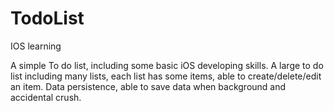 TodoList
========

IOS learning

A simple To do list, including some basic iOS developing skills.
A large to do list including many lists, each list has some items, able to create/delete/edit an item.
Data persistence, able to save data when background and accidental crush.
